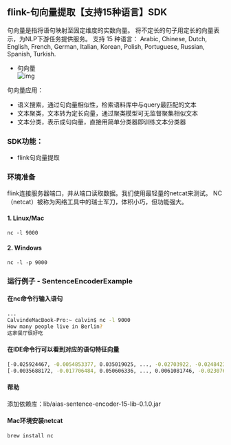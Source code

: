 ## flink-句向量提取【支持15种语言】SDK
句向量是指将语句映射至固定维度的实数向量。
将不定长的句子用定长的向量表示，为NLP下游任务提供服务。
支持 15 种语言： 
Arabic, Chinese, Dutch, English, French, German, Italian, Korean, Polish, Portuguese, Russian, Spanish, Turkish.
 
- 句向量    
![img](https://djl-model.oss-cn-hongkong.aliyuncs.com/AIAS/nlp_sdks/Universal-Sentence-Encoder.png)


句向量应用：
- 语义搜索，通过句向量相似性，检索语料库中与query最匹配的文本
- 文本聚类，文本转为定长向量，通过聚类模型可无监督聚集相似文本
- 文本分类，表示成句向量，直接用简单分类器即训练文本分类器

### SDK功能：
-  flink句向量提取

### 环境准备
flink连接服务器端口，并从端口读取数据。我们使用最轻量的netcat来测试。
NC（netcat）被称为网络工具中的瑞士军刀，体积小巧，但功能强大。
#### 1. Linux/Mac
```
nc -l 9000
```
#### 2. Windows
```
nc -l -p 9000
```

### 运行例子 - SentenceEncoderExample
#### 在nc命令行输入语句
```bash
...
CalvindeMacBook-Pro:~ calvin$ nc -l 9000
How many people live in Berlin?
这家餐厅很好吃
```
#### 在IDE命令行可以看到对应的语句特征向量
```bash
[-0.025924467, -0.0054853377, 0.035019025, ..., -0.02703922, -0.024842339]
[-0.0035688172, -0.017706484, 0.050606336, ..., 0.0061081746, -0.023076165]
```

#### 帮助 
添加依赖库：lib/aias-sentence-encoder-15-lib-0.1.0.jar

#### Mac环境安装netcat 
```bash
brew install nc
```